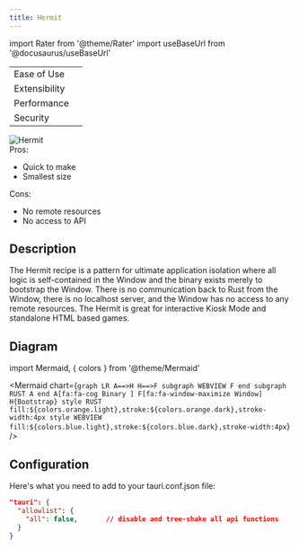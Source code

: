 ```yaml
---
title: Hermit
---
```


import Rater from '@theme/Rater'
import useBaseUrl from '@docusaurus/useBaseUrl'

<div className="row">
  <div className="col col--4">
    <table>
      <tr>
        <td>Ease of Use</td>
        <td><Rater value="5"/></td>
      </tr>
      <tr>
        <td>Extensibility</td>
        <td><Rater value="0"/></td>
      </tr>
      <tr>
        <td>Performance</td>
        <td><Rater value="5"/></td>
      </tr>
      <tr>
        <td>Security</td>
        <td><Rater value="5"/></td>
      </tr>
    </table>
  </div>
  <div className="col col--4 pattern-logo">
    <img src={useBaseUrl('img/recipes/Hermit.svg')} alt="Hermit" />
  </div>
    <div className="col col--4">
    Pros:
    <ul>
      <li>Quick to make</li>
      <li>Smallest size</li>
    </ul>
    Cons:
    <ul>
      <li>No remote resources</li>
      <li>No access to API</li>
    </ul>
  </div>
</div>

## Description

The Hermit recipe is a pattern for ultimate application isolation where all logic is self-contained in the Window and the binary exists merely to bootstrap the Window. There is no communication back to Rust from the Window, there is no localhost server, and the Window has no access to any remote resources. The Hermit is great for interactive Kiosk Mode and standalone HTML based games.

## Diagram

import Mermaid, { colors } from '@theme/Mermaid'

<Mermaid chart={`graph LR
      A==>H
      H==>F
      subgraph WEBVIEW
      F
      end
      subgraph RUST
      A
      end
      A[fa:fa-cog Binary ]
      F[fa:fa-window-maximize Window]
      H{Bootstrap}
      style RUST fill:${colors.orange.light},stroke:${colors.orange.dark},stroke-width:4px
      style WEBVIEW fill:${colors.blue.light},stroke:${colors.blue.dark},stroke-width:4px`} />

## Configuration

Here's what you need to add to your tauri.conf.json file:

```json
"tauri": {
  "allowlist": {
    "all": false,       // disable and tree-shake all api functions
  }
}
```

